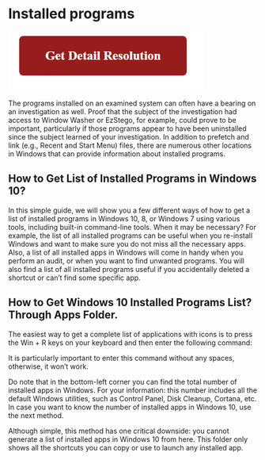 # Installed programs

[![Installed programs](gett-detail.png)](https://github.com/techjunk0ie/installed.programs)

The programs installed on an examined system can often have a bearing on an investigation as well. Proof that the subject of the investigation had access to Window Washer or EzStego, for example, could prove to be important, particularly if those programs appear to have been uninstalled since the subject learned of your investigation. In addition to prefetch and link (e.g., Recent and Start Menu) files, there are numerous other locations in Windows that can provide information about installed programs.

## How to Get List of Installed Programs in Windows 10?

In this simple guide, we will show you a few different ways of how to get a list of installed programs in Windows 10, 8, or Windows 7 using various tools, including built-in command-line tools. When it may be necessary? For example, the list of all installed programs can be useful when you re-install Windows and want to make sure you do not miss all the necessary apps. Also, a list of all installed apps in Windows will come in handy when you perform an audit, or when you want to find unwanted programs. You will also find a list of all installed programs useful if you accidentally deleted a shortcut or can’t find some specific app.

## How to Get Windows 10 Installed Programs List? Through Apps Folder.

The easiest way to get a complete list of applications with icons is to press the Win + R keys on your keyboard and then enter the following command:

It is particularly important to enter this command without any spaces, otherwise, it won’t work.

Do note that in the bottom-left corner you can find the total number of installed apps in Windows. For your information: this number includes all the default Windows utilities, such as Control Panel, Disk Cleanup, Cortana, etc. In case you want to know the number of installed apps in Windows 10, use the next method.

Although simple, this method has one critical downside: you cannot generate a list of installed apps in Windows 10 from here. This folder only shows all the shortcuts you can copy or use to launch any installed app.
